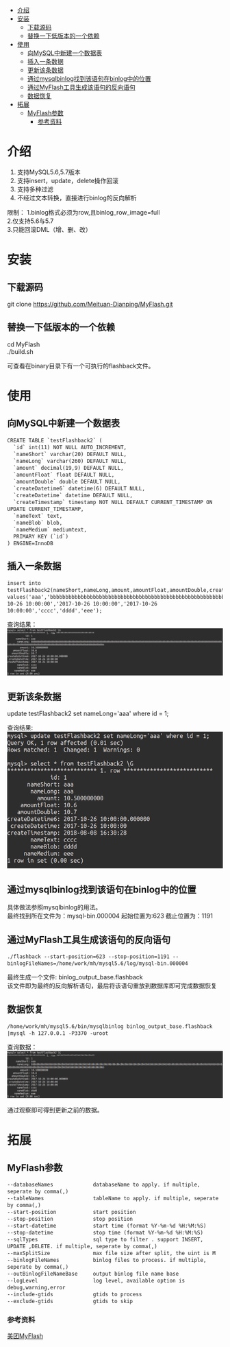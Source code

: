<!-- TOC depthFrom:1 depthTo:6 withLinks:1 updateOnSave:1 orderedList:0 -->

- [介绍](#介绍)
- [安装](#安装)
	- [下载源码](#下载源码)
	- [替换一下低版本的一个依赖](#替换一下低版本的一个依赖)
- [使用](#使用)
	- [向MySQL中新建一个数据表](#向mysql中新建一个数据表)
	- [插入一条数据](#插入一条数据)
	- [更新该条数据](#更新该条数据)
	- [通过mysqlbinlog找到该语句在binlog中的位置](#通过mysqlbinlog找到该语句在binlog中的位置)
	- [通过MyFlash工具生成该语句的反向语句](#通过myflash工具生成该语句的反向语句)
	- [数据恢复](#数据恢复)
- [拓展](#拓展)
	- [MyFlash参数](#myflash参数)
		- [参考资料](#参考资料)

<!-- /TOC -->
# 介绍
1. 支持MySQL5.6,5.7版本
2. 支持insert，update，delete操作回滚
3. 支持多种过滤
4. 不经过文本转换，直接进行binlog的反向解析

限制：
1.binlog格式必须为row,且binlog_row_image=full  
2.仅支持5.6与5.7  
3.只能回滚DML（增、删、改）  

# 安装
## 下载源码
git clone https://github.com/Meituan-Dianping/MyFlash.git

## 替换一下低版本的一个依赖
cd  MyFlash  
./build.sh

可查看在binary目录下有一个可执行的flashback文件。

# 使用
## 向MySQL中新建一个数据表
```
CREATE TABLE `testFlashback2` (
  `id` int(11) NOT NULL AUTO_INCREMENT,
  `nameShort` varchar(20) DEFAULT NULL,
  `nameLong` varchar(260) DEFAULT NULL,
  `amount` decimal(19,9) DEFAULT NULL,
  `amountFloat` float DEFAULT NULL,
  `amountDouble` double DEFAULT NULL,
  `createDatetime6` datetime(6) DEFAULT NULL,
  `createDatetime` datetime DEFAULT NULL,
  `createTimestamp` timestamp NOT NULL DEFAULT CURRENT_TIMESTAMP ON UPDATE CURRENT_TIMESTAMP,
  `nameText` text,
  `nameBlob` blob,
  `nameMedium` mediumtext,
  PRIMARY KEY (`id`)
) ENGINE=InnoDB
```
## 插入一条数据
```
insert into testFlashback2(nameShort,nameLong,amount,amountFloat,amountDouble,createDatetime6,createDatetime,createTimestamp,nameText,nameBlob,nameMedium) values('aaa','bbbbbbbbbbbbbbbbbbbbbbbbbbbbbbbbbbbbbbbbbbbbbbbbbbbbbbbbbbbbbbbbbbbbbbbbbbbbbbbbbbbbbbbbbbbbbbbbbbbbbbbbbbbbbbbbbbbbbbbbbbbbbbbbbbbbbbbbbbbbbbbbbbbbbbbbbbbbbbbbbbbbbbbbbbbbbbbbbbbbbbbbbbbbbbbbbbbbbbbbbbbbb',10.5,10.6,10.7,'2017-10-26 10:00:00','2017-10-26 10:00:00','2017-10-26 10:00:00','cccc','dddd','eee');
```

查询结果：
![before](../picture/MyFlash_before.png)


## 更新该条数据
update testFlashback2 set nameLong='aaa' where id = 1;

查询结果:  
![update](../picture/MyFlash_update.png)

## 通过mysqlbinlog找到该语句在binlog中的位置
具体做法参照mysqlbinlog的用法。  
最终找到所在文件为：mysql-bin.000004
起始位置为:623
截止位置为：1191

## 通过MyFlash工具生成该语句的反向语句
```
./flashback --start-position=623 --stop-position=1191 --binlogFileNames=/home/work/mh/mysql5.6/log/mysql-bin.000004
```
最终生成一个文件:
binlog_output_base.flashback  
该文件即为最终的反向解析语句，最后将该语句重放到数据库即可完成数据恢复

## 数据恢复
```
/home/work/mh/mysql5.6/bin/mysqlbinlog binlog_output_base.flashback |mysql -h 127.0.0.1 -P3370 -uroot
```
查询数据：
![恢复之后](../picture/MyFlash_after.png)

通过观察即可得到更新之前的数据。

# 拓展
## MyFlash参数
```
--databaseNames             databaseName to apply. if multiple, seperate by comma(,)
--tableNames                tableName to apply. if multiple, seperate by comma(,)
--start-position            start position
--stop-position             stop position
--start-datetime            start time (format %Y-%m-%d %H:%M:%S)
--stop-datetime             stop time (format %Y-%m-%d %H:%M:%S)
--sqlTypes                  sql type to filter . support INSERT, UPDATE ,DELETE. if multiple, seperate by comma(,)
--maxSplitSize              max file size after split, the uint is M
--binlogFileNames           binlog files to process. if multiple, seperate by comma(,)
--outBinlogFileNameBase     output binlog file name base
--logLevel                  log level, available option is debug,warning,error
--include-gtids             gtids to process
--exclude-gtids             gtids to skip
```


### 参考资料
[美团MyFlash](https://github.com/Meituan-Dianping/MyFlash)
